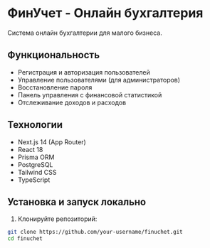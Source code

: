 # ФинУчет - Онлайн бухгалтерия

Система онлайн бухгалтерии для малого бизнеса.

## Функциональность

- Регистрация и авторизация пользователей
- Управление пользователями (для администраторов)
- Восстановление пароля
- Панель управления с финансовой статистикой
- Отслеживание доходов и расходов

## Технологии

- Next.js 14 (App Router)
- React 18
- Prisma ORM
- PostgreSQL
- Tailwind CSS
- TypeScript

## Установка и запуск локально

1. Клонируйте репозиторий:
```bash
git clone https://github.com/your-username/finuchet.git
cd finuchet

